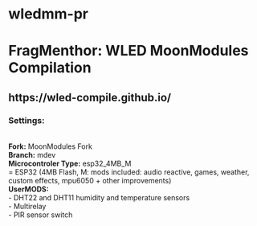 # wledmm-pr

<h1>FragMenthor: WLED MoonModules Compilation</h1>

<h2><b>https://wled-compile.github.io/</b></h2>
<h3>Settings:</h3><br>
<b>Fork:</b> MoonModules Fork<br>
<b>Branch:</b> mdev<br>
<b>Microcontroler Type:</b> esp32_4MB_M<br>
  = ESP32 (4MB Flash, M: mods included: audio reactive, games, weather, custom effects, mpu6050 + other improvements)<br>
<b>UserMODS:</b><br>
  - DHT22 and DHT11 humidity and temperature sensors<br>
  - Multirelay<br>
  - PIR sensor switch<br>
